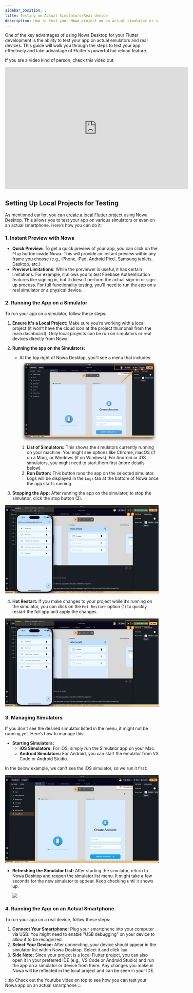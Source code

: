 ```yaml
---
sidebar_position: 3
title: Testing on Actual Simulators/Real device 
description: How to test your Nowa project on an actual simulator or a real device
---
```


One of the key advantages of using Nowa Desktop for your Flutter development is the ability to test your app on actual emulators and real devices. This guide will walk you through the steps to test your app effectively and take advantage of Flutter's powerful hot reload feature.

If you are a video kind of person, check this video out:

<iframe width="600" height="400" src="https://www.youtube.com/embed/Iounj9Z_Q1Y" title="The best setup for building apps : Nowa Desktop version + Hot reload on an Emulator / Real Device" frameborder="0" allow="accelerometer; autoplay; clipboard-write; encrypted-media; gyroscope; picture-in-picture; web-share" referrerpolicy="strict-origin-when-cross-origin" allowfullscreen></iframe>



## Setting Up Local Projects for Testing

As mentioned earlier, you can [create a local Flutter project](./create-local-proj.md) using Nowa Desktop. This allows you to test your app on various simulators or even on an actual smartphone. Here’s how you can do it:

### 1. Instant Preview with Nowa
- **Quick Preview:** To get a quick preview of your app, you can click on the `Play` button inside Nowa. This will provide an instant preview within any frame you choose (e.g., iPhone, iPad, Android Pixel, Samsung tablets, Desktop, etc.).
- **Preview Limitations:** While the previewer is useful, it has certain limitations. For example, it allows you to test Firebase Authentication features like signing in, but it doesn’t perform the actual sign-in or sign-up process. For full functionality testing, you'll need to run the app on a real simulator or a physical device.

### 2. Running the App on a Simulator

To run your app on a simulator, follow these steps:

1. **Ensure It's a Local Project:** Make sure you’re working with a local project (it won’t have the cloud icon at the project thumbnail from the main dashboard). Only local projects can be run on simulators or real devices directly from Nowa.

2. **Running the app on the Simulators:**
   - At the top right of Nowa Desktop, you’ll see a menu that includes:
   ![](./img/simulators/local-sim-menu.png)
     1. **List of Simulators:** This shows the simulators currently running on your machine. You might see options like Chrome, macOS (if on a Mac), or Windows (if on Windows). For Android or iOS simulators, you might need to start them first (more details below).
     2. **Run Button:** This button runs the app on the selected simulator. Logs will be displayed in the `Logs` tab at the bottom of Nowa once the app starts running.


3. **Stopping the App:** After running the app on the simulator, to stop the simulator, click the stop button (2).

![](./img/simulators/after-running-ios.png)

4. **Hot Restart:** If you make changes to your project while it’s running on the simulator, you can click on the `Hot Restart` option (1) to quickly restart the full app and apply the changes.

![](./img/simulators/after-running-ios.png)


### 3. Managing Simulators

If you don't see the desired simulator listed in the menu, it might not be running yet. Here’s how to manage this:

- **Starting Simulators:**
  - **iOS Simulators:** For iOS, simply run the Simulator app on your Mac.
  - **Android Simulators:** For Android, you can start the emulator from VS Code or Android Studio.

In the below example, we can't see the iOS simulator, so we run it first:

![](./img/simulators/no-ios-sim.gif)


- **Refreshing the Simulator List:** After starting the simulator, return to Nowa Desktop and reopen the simulator list menu. It might take a few seconds for the new simulator to appear. Keep checking until it shows up.

  ![](./img/simulators/running-ios.gif)



### 4. Running the App on an Actual Smartphone

To run your app on a real device, follow these steps:

1. **Connect Your Smartphone:** Plug your smartphone into your computer via USB. You might need to enable "USB debugging" on your device to allow it to be recognized.
2. **Select Your Device:** After connecting, your device should appear in the simulator list within Nowa Desktop. Select it and click `Run`.
3. **Side Note:** Since your project is a local Flutter project, you can also open it in your preferred IDE (e.g., VS Code or Android Studio) and run the app on a simulator or device from there. Any changes you make in Nowa will be reflected in the local project and can be seen in your IDE.

:::tip
Check out the Youtube video on top to see how you can test your Nowa app on an actual smartphone
:::
